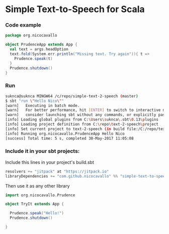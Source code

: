 # Simple Text-to-Speech for Scala

### Code example
```scala
package org.nicocavallo

object PrudenceApp extends App {
  val text = args.headOption
  text.fold(System.err.println("Missing text. Try again")){ t =>
    Prudence.speak(t)
  }
  Prudence.shutdown()
}
```
### Run
```bash
suknca@suknca MINGW64 /c/repo/simple-text-2-speech (master)
$ sbt "run \"Hello Nico\""
[warn]   Executing in batch mode.
[warn]   For better performance, hit [ENTER] to switch to interactive mode, or
[warn]   consider launching sbt without any commands, or explicitly passing 'shell'
[info] Loading global plugins from C:\Users\suknca\.sbt\0.13\plugins
[info] Loading project definition from C:\repo\text-2-speech\project
[info] Set current project to text-2-speech (in build file:/C:/repo/text-2-speech/)
[info] Running org.nicocavallo.PrudenceApp Hello Nico
[success] Total time: 5 s, completed 30-May-2017 11:05:08
```
### Include it in your sbt projects:
Include this lines in your project's build.sbt
```sbt
resolvers += "jitpack" at "https://jitpack.io"
libraryDependencies += "com.github.nicocavallo" %% "simple-text-to-speech" % "master-SNAPSHOT"
```
Then use it as any other library

```scala
import org.nicocavallo.Prudence

object TryIt extends App {

  Prudence.speak("Hello!")
  Prudence.shutdown()

}
```